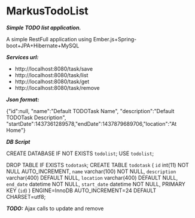 # MarkusTodoList
***Simple TODO list application.***

A simple RestFull application using Ember.js+Spring-boot+JPA+Hibernate+MySQL

***Services url:***

- http://localhost:8080/task/save
- http://localhost:8080/task/list
- http://localhost:8080/task/get
- http://localhost:8080/task/remove

***Json format:***

{"id":null, "name":"Default TODOTask Name", "description":"Default TODOTask Description", "startDate":1437361289578,"endDate":1437879689706,"location":"At Home"}


***DB Script***

CREATE DATABASE  IF NOT EXISTS `todolist`;
USE `todolist`;

DROP TABLE IF EXISTS `todotask`;
CREATE TABLE `todotask` (
  `id` int(11) NOT NULL AUTO_INCREMENT,
  `name` varchar(100) NOT NULL,
  `description` varchar(400) DEFAULT NULL,
  `location` varchar(400) DEFAULT NULL,
  `end_date` datetime NOT NULL,
  `start_date` datetime NOT NULL,
  PRIMARY KEY (`id`)
) ENGINE=InnoDB AUTO_INCREMENT=24 DEFAULT CHARSET=utf8;


***TODO:***
Ajax calls to update and remove